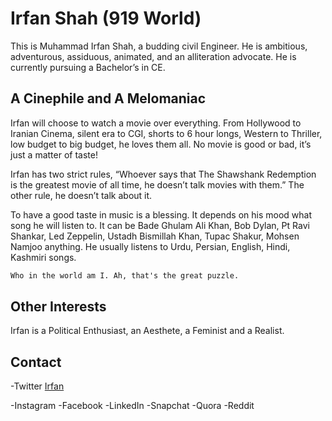 # Irfan Shah (919 World)

This is Muhammad Irfan Shah, a budding civil Engineer. He is ambitious, adventurous, assiduous, animated, and an alliteration advocate. He is currently pursuing a Bachelor’s in CE.

## A Cinephile and A Melomaniac
Irfan will choose to watch a movie over everything. From Hollywood to Iranian Cinema, silent era to CGI, shorts to 6 hour longs, Western to Thriller, low budget to big budget, he loves them all. No movie is good or bad, it’s just a matter of taste!

Irfan has two strict rules, “Whoever says that The Shawshank Redemption is the greatest movie of all time, he doesn’t talk movies with them.” The other rule, he doesn’t talk about it.

To have a good taste in music is a blessing. It depends on his mood what song he will listen to. It can be Bade Ghulam Ali Khan, Bob Dylan, Pt Ravi Shankar, Led Zeppelin, Ustadh Bismillah Khan, Tupac Shakur, Mohsen Namjoo anything. He usually listens to Urdu, Persian, English, Hindi, Kashmiri songs.

```markdown
Who in the world am I. Ah, that's the great puzzle.
```

## Other Interests

Irfan is a Political Enthusiast, an Aesthete, a Feminist and a Realist.


## Contact

-Twitter [Irfan]('https://instagram.com/_Is919_')

-Instagram
-Facebook
-LinkedIn
-Snapchat
-Quora
-Reddit
